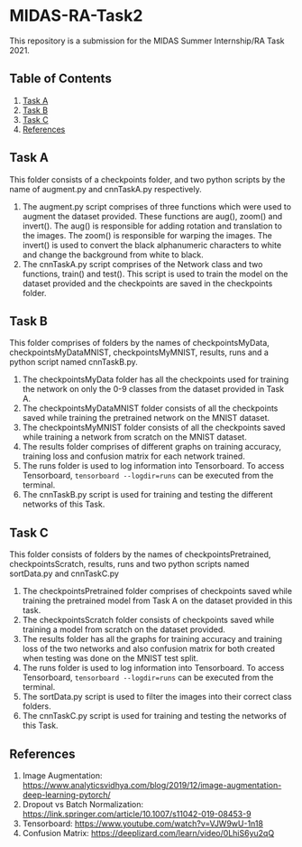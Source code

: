 # MIDAS-RA-Task2
This repository is a submission for the MIDAS Summer Internship/RA Task 2021.

## Table of Contents
1. [Task A](#taskA)
2. [Task B](#taskB)
3. [Task C](#taskC)
4. [References](#references)

## Task A
This folder consists of a checkpoints folder, and two python scripts by the name of augment.py and cnnTaskA.py respectively. 
1. The augment.py script comprises of three functions which were used to augment the dataset provided. These functions are aug(), zoom() and invert(). The aug() is responsible for adding rotation and translation to the images. The zoom() is responsible for warping the images. The invert() is used to convert the black alphanumeric characters to white and change the background from white to black.
2. The cnnTaskA.py script comprises of the Network class and two functions, train() and test(). This script is used to train the model on the dataset provided and the checkpoints are saved in the checkpoints folder.

## Task B
This folder comprises of folders by the names of checkpointsMyData, checkpointsMyDataMNIST, checkpointsMyMNIST, results, runs and a python script named cnnTaskB.py.
1. The checkpointsMyData folder has all the checkpoints used for training the network on only the 0-9 classes from the dataset provided in Task A. 
2. The checkpointsMyDataMNIST folder consists of all the checkpoints saved while training the pretrained network on the MNIST dataset.
3. The checkpointsMyMNIST folder consists of all the checkpoints saved while training a network from scratch on the MNIST dataset.
4. The results folder comprises of different graphs on training accuracy, training loss and confusion matrix for each network trained.
5. The runs folder is used to log information into Tensorboard. To access Tensorboard, `tensorboard --logdir=runs` can be executed from the terminal.
6. The cnnTaskB.py script is used for training and testing the different networks of this Task.

## Task C
This folder consists of folders by the names of checkpointsPretrained, checkpointsScratch, results, runs and two python scripts named sortData.py and cnnTaskC.py
1. The checkpointsPretrained folder comprises of checkpoints saved while training the pretrained model from Task A on the dataset provided in this task.
2. The checkpointsScratch folder consists of checkpoints saved while training a model from scratch on the dataset provided.
3. The results folder has all the graphs for training accuracy and training loss of the two networks and also confusion matrix for both created when testing was done on the MNIST test split.
4. The runs folder is used to log information into Tensorboard. To access Tensorboard, `tensorboard --logdir=runs` can be executed from the terminal.
5. The sortData.py script is used to filter the images into their correct class folders. 
6. The cnnTaskC.py script is used for training and testing the networks of this Task.

## References
1. Image Augmentation: https://www.analyticsvidhya.com/blog/2019/12/image-augmentation-deep-learning-pytorch/
2. Dropout vs Batch Normalization: https://link.springer.com/article/10.1007/s11042-019-08453-9
3. Tensorboard: https://www.youtube.com/watch?v=VJW9wU-1n18
4. Confusion Matrix: https://deeplizard.com/learn/video/0LhiS6yu2qQ
